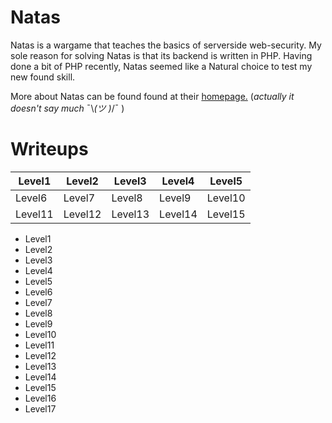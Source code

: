 # Natas

Natas is a wargame that teaches the basics of serverside web-security. My sole reason for solving Natas is that its backend is written in PHP. Having done a bit of PHP recently, Natas seemed like a Natural choice to test my new found skill.

More about Natas can be found found at their [homepage.](https://overthewire.org/wargames/natas/) (_actually it doesn't say much_ ¯\\_(ツ )_/¯ )

# Writeups

|Level1|Level2|Level3|Level4|Level5|
|---|---|---|---|---|
|Level6|Level7|Level8|Level9|Level10|
|Level11|Level12|Level13|Level14|Level15|




- Level1
- Level2
- Level3
- Level4
- Level5
- Level6
- Level7
- Level8
- Level9
- Level10
- Level11
- Level12
- Level13
- Level14
- Level15
- Level16
- Level17
